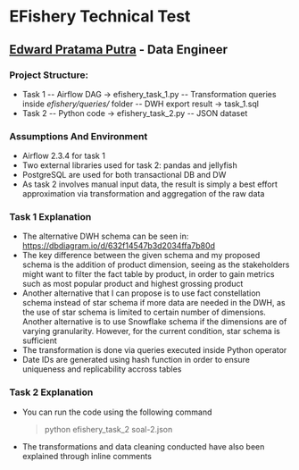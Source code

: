 # EFishery Technical Test
## [Edward Pratama Putra](https://www.linkedin.com/in/edwardputra/) - Data Engineer


### Project Structure:
- Task 1
-- Airflow DAG -> efishery_task_1.py
-- Transformation queries inside *efishery/queries/* folder
-- DWH export result -> task_1.sql
- Task 2
-- Python code -> efishery_task_2.py
-- JSON dataset

### Assumptions And Environment

- Airflow 2.3.4 for task 1
- Two external libraries used for task 2: pandas and jellyfish
- PostgreSQL are used for both transactional DB and DW
- As task 2 involves manual input data, the result is simply a best effort approximation via transformation and aggregation of the raw data

### Task 1 Explanation
- The alternative DWH schema can be seen in: https://dbdiagram.io/d/632f14547b3d2034ffa7b80d
- The key difference between the given schema and my proposed schema is the addition of product dimension, seeing as the stakeholders might want to filter the fact table by product, in order to gain metrics such as most popular product and highest grossing product
- Another alternative that I can propose is to use fact constellation schema instead of star schema if more data are needed in the DWH, as the use of star schema is limited to certain number of dimensions. Another alternative is to use Snowflake schema if the dimensions are of varying granularity. However, for the current condition, star schema is sufficient
- The transformation is done via queries executed inside Python operator
- Date IDs are generated using hash function in order to ensure uniqueness and replicability accross tables

### Task 2 Explanation
- You can run the code using the following command
    > python efishery_task_2 soal-2.json

- The transformations and data cleaning conducted have also been explained through inline comments
